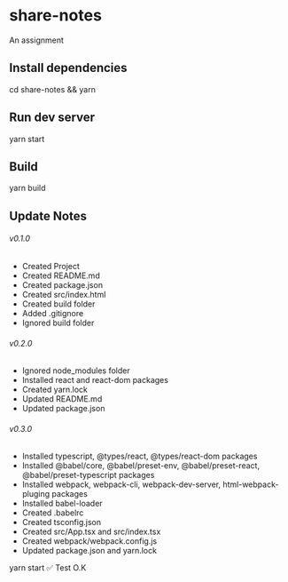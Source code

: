 # share-notes
An assignment

## Install dependencies
cd share-notes &&
yarn

## Run dev server
yarn start

## Build
yarn build

## Update Notes
###### v0.1.0
* Created Project
* Created README.md
* Created package.json 
* Created src/index.html 
* Created build folder
* Added .gitignore 
* Ignored build folder

###### v0.2.0
* Ignored node_modules folder
* Installed react and react-dom packages
* Created yarn.lock 
* Updated README.md
* Updated package.json

###### v0.3.0
* Installed typescript, @types/react, @types/react-dom packages
* Installed @babel/core, @babel/preset-env, @babel/preset-react, @babel/preset-typescript packages
* Installed webpack, webpack-cli, webpack-dev-server, html-webpack-pluging packages
* Installed babel-loader
* Created .babelrc
* Created tsconfig.json
* Created src/App.tsx and src/index.tsx
* Created webpack/webpack.config.js
* Updated package.json and yarn.lock

yarn start
:white_check_mark: Test O.K



